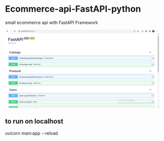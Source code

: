 # Ecommerce-api-FastAPI-python
small ecommerce api with FastAPI Framework 

![Alt text](https://github.com/Dopamax/Ecommerce-api-FastAPI-python/blob/master/assets/api_screen.png?raw=true)

## to run on localhost
uvicorn main:app --reload

